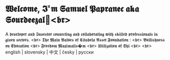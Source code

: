 # 𝖂𝖊𝖑𝖈𝖔𝖒𝖊, 𝕴'𝖒 𝕾𝖆𝖒𝖚𝖊𝖑 𝕻𝖆𝖕𝖗𝖆𝖓𝖊𝖈 𝖆𝖐𝖆 𝕾𝖔𝖚𝖗𝖉𝖊𝖊𝖟𝖆𝖑👋<𝖇𝖗>
A 𝖉𝖊𝖛𝖊𝖑𝖔𝖕𝖊𝖗 𝖆𝖓𝖉 𝕴𝖓𝖛𝖊𝖘𝖙𝖔𝖗 𝖈𝖔𝖓𝖓𝖊𝖈𝖙𝖎𝖓𝖌 𝖆𝖓𝖉 𝖈𝖔𝖑𝖑𝖆𝖇𝖔𝖗𝖆𝖙𝖎𝖓𝖌 𝖜𝖎𝖙𝖍 𝖘𝖐𝖎𝖑𝖑𝖊𝖉 𝖕𝖗𝖔𝖋𝖊𝖘𝖘𝖎𝖔𝖓𝖆𝖑𝖘 𝖎𝖓 𝖌𝖎𝖛𝖊𝖓 𝖘𝖊𝖈𝖙𝖔𝖗𝖘.
 <𝖇𝖗>
 𝕿𝖍𝖊 𝕸𝖆𝖎𝖓 𝖁𝖆𝖑𝖚𝖊𝖘 𝖔𝖋 𝕮𝖎𝖙𝖆𝖉𝖊𝖑𝖆 𝕬𝖘𝖘𝖊𝖙 𝕱𝖔𝖚𝖓𝖉𝖆𝖙𝖎𝖔𝖓 : <𝖇𝖗>
  𝕭𝖚𝖑𝖑𝖎𝖘𝖍𝖓𝖊𝖘𝖘 𝖔𝖓 𝕰𝖉𝖚𝖈𝖆𝖙𝖎𝖔𝖓 <𝖇𝖗>
  𝕱𝖗𝖊𝖊𝖉𝖔𝖒 𝕸𝖆𝖝𝖎𝖒𝖆𝖑𝖎𝖘�𝖒  <𝖇𝖗>
  𝖀𝖙𝖎𝖑𝖎𝖟𝖆𝖙𝖎𝖔𝖓 𝖔𝖋 𝕾𝖍𝖎  <𝖇𝖗>
   <𝖇𝖗>
 english | slovensky | 中文 | česky | русски 
